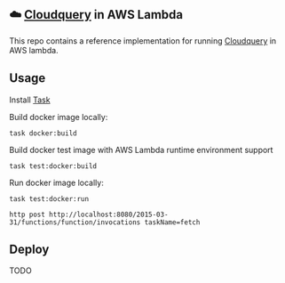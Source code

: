 ## ☁️ [Cloudquery](https://github.com/cloudquery/cloudquery) in AWS Lambda
This repo contains a reference implementation for running [Cloudquery](https://github.com/cloudquery/cloudquery) in AWS lambda.

## Usage
Install [Task](https://taskfile.dev/#/installation)

Build docker image locally:

`task docker:build`

Build docker test image with AWS Lambda runtime environment support

`task test:docker:build`

Run docker image locally:

`task test:docker:run`

`http post http://localhost:8080/2015-03-31/functions/function/invocations taskName=fetch`


## Deploy
TODO

